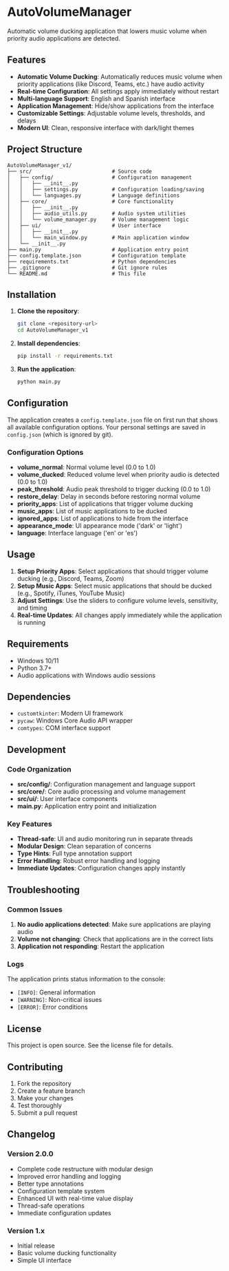 # AutoVolumeManager

Automatic volume ducking application that lowers music volume when priority audio applications are detected.

## Features

- **Automatic Volume Ducking**: Automatically reduces music volume when priority applications (like Discord, Teams, etc.) have audio activity
- **Real-time Configuration**: All settings apply immediately without restart
- **Multi-language Support**: English and Spanish interface
- **Application Management**: Hide/show applications from the interface
- **Customizable Settings**: Adjustable volume levels, thresholds, and delays
- **Modern UI**: Clean, responsive interface with dark/light themes

## Project Structure

```
AutoVolumeManager_v1/
├── src/                          # Source code
│   ├── config/                   # Configuration management
│   │   ├── __init__.py
│   │   ├── settings.py           # Configuration loading/saving
│   │   └── languages.py          # Language definitions
│   ├── core/                     # Core functionality
│   │   ├── __init__.py
│   │   ├── audio_utils.py        # Audio system utilities
│   │   └── volume_manager.py     # Volume management logic
│   ├── ui/                       # User interface
│   │   ├── __init__.py
│   │   └── main_window.py        # Main application window
│   └── __init__.py
├── main.py                       # Application entry point
├── config.template.json          # Configuration template
├── requirements.txt              # Python dependencies
├── .gitignore                    # Git ignore rules
└── README.md                     # This file
```

## Installation

1. **Clone the repository**:
   ```bash
   git clone <repository-url>
   cd AutoVolumeManager_v1
   ```

2. **Install dependencies**:
   ```bash
   pip install -r requirements.txt
   ```

3. **Run the application**:
   ```bash
   python main.py
   ```

## Configuration

The application creates a `config.template.json` file on first run that shows all available configuration options. Your personal settings are saved in `config.json` (which is ignored by git).

### Configuration Options

- **volume_normal**: Normal volume level (0.0 to 1.0)
- **volume_ducked**: Reduced volume level when priority audio is detected (0.0 to 1.0)
- **peak_threshold**: Audio peak threshold to trigger ducking (0.0 to 1.0)
- **restore_delay**: Delay in seconds before restoring normal volume
- **priority_apps**: List of applications that trigger volume ducking
- **music_apps**: List of music applications to be ducked
- **ignored_apps**: List of applications to hide from the interface
- **appearance_mode**: UI appearance mode ('dark' or 'light')
- **language**: Interface language ('en' or 'es')

## Usage

1. **Setup Priority Apps**: Select applications that should trigger volume ducking (e.g., Discord, Teams, Zoom)
2. **Setup Music Apps**: Select music applications that should be ducked (e.g., Spotify, iTunes, YouTube Music)
3. **Adjust Settings**: Use the sliders to configure volume levels, sensitivity, and timing
4. **Real-time Updates**: All changes apply immediately while the application is running

## Requirements

- Windows 10/11
- Python 3.7+
- Audio applications with Windows audio sessions

## Dependencies

- `customtkinter`: Modern UI framework
- `pycaw`: Windows Core Audio API wrapper
- `comtypes`: COM interface support

## Development

### Code Organization

- **src/config/**: Configuration management and language support
- **src/core/**: Core audio processing and volume management
- **src/ui/**: User interface components
- **main.py**: Application entry point and initialization

### Key Features

- **Thread-safe**: UI and audio monitoring run in separate threads
- **Modular Design**: Clean separation of concerns
- **Type Hints**: Full type annotation support
- **Error Handling**: Robust error handling and logging
- **Immediate Updates**: Configuration changes apply instantly

## Troubleshooting

### Common Issues

1. **No audio applications detected**: Make sure applications are playing audio
2. **Volume not changing**: Check that applications are in the correct lists
3. **Application not responding**: Restart the application

### Logs

The application prints status information to the console:
- `[INFO]`: General information
- `[WARNING]`: Non-critical issues
- `[ERROR]`: Error conditions

## License

This project is open source. See the license file for details.

## Contributing

1. Fork the repository
2. Create a feature branch
3. Make your changes
4. Test thoroughly
5. Submit a pull request

## Changelog

### Version 2.0.0
- Complete code restructure with modular design
- Improved error handling and logging
- Better type annotations
- Configuration template system
- Enhanced UI with real-time value display
- Thread-safe operations
- Immediate configuration updates

### Version 1.x
- Initial release
- Basic volume ducking functionality
- Simple UI interface
